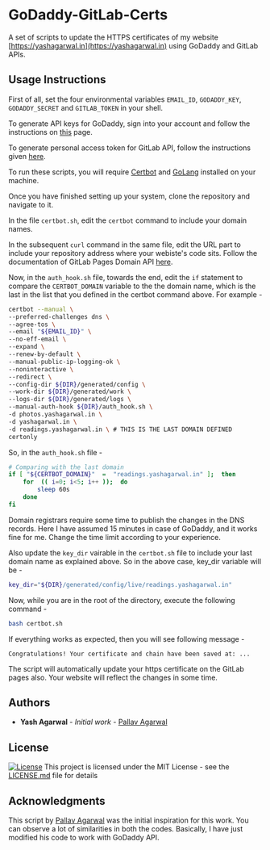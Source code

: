 # GoDaddy-GitLab-Certs

A set of scripts to update the HTTPS certificates of my website [https://yashagarwal.in](https://yashagarwal.in) using GoDaddy and GitLab APIs.

## Usage Instructions

First of all, set the four environmental variables `EMAIL_ID`, `GODADDY_KEY`, `GODADDY_SECRET` and `GITLAB_TOKEN` in your shell.

To generate API keys for GoDaddy, sign into your account and follow the instructions on [this](https://developer.godaddy.com/keys) page.

To generate personal access token for GitLab API, follow the instructions given [here](https://docs.gitlab.com/ee/user/profile/personal_access_tokens.html#creating-a-personal-access-token).

To run these scripts, you will require [Certbot](https://certbot.eff.org/) and [GoLang](https://github.com/golang/go) installed on your machine.

Once you have finished setting up your system, clone the repository and navigate to it. 

In the file `certbot.sh`, edit the `certbot` command to include your domain names.

In the subsequent `curl` command in the same file, edit the URL part to include your repository address where your webiste's code sits. Follow the documentation of GitLab Pages Domain API [here](https://docs.gitlab.com/ee/api/pages_domains.html).

Now, in the `auth_hook.sh` file, towards the end, edit the `if` statement to compare the `CERTBOT_DOMAIN` variable to the the domain name, which is the last in the list that you defined in the certbot command above. For example -

```bash
certbot --manual \
--preferred-challenges dns \
--agree-tos \
--email "${EMAIL_ID}" \
--no-eff-email \
--expand \
--renew-by-default \
--manual-public-ip-logging-ok \
--noninteractive \
--redirect \
--config-dir ${DIR}/generated/config \
--work-dir ${DIR}/generated/work \
--logs-dir ${DIR}/generated/logs \
--manual-auth-hook ${DIR}/auth_hook.sh \
-d photos.yashagarwal.in \
-d yashagarwal.in \
-d readings.yashagarwal.in \ # THIS IS THE LAST DOMAIN DEFINED
certonly
```

So, in the `auth_hook.sh` file -

```bash
# Comparing with the last domain
if [ "${CERTBOT_DOMAIN}"  =  "readings.yashagarwal.in" ];  then
	for  (( i=0; i<5; i++ ));  do
		sleep 60s
	done
fi
```

Domain registrars require some time to publish the changes in the DNS records. Here I have assumed 15 minutes in case of GoDaddy, and it works fine for me. Change the time limit according to your experience.

Also update the `key_dir` vairable in the `certbot.sh` file to include your last domain name as explained above. So in the above case, key_dir variable will be -

```bash
key_dir="${DIR}/generated/config/live/readings.yashagarwal.in"
```

Now, while you are in the root of the directory, execute the following command - 
```bash
bash certbot.sh
```

If everything works as expected, then you will see following message -
```text
Congratulations! Your certificate and chain have been saved at: ...
```

The script will automatically update your https certificate on the GitLab pages also. Your website will reflect the changes in some time.

## Authors

* **Yash Agarwal** - *Initial work* - [Pallav Agarwal](https://github.com/pallavagarwal07) 

## License

[![License](http://img.shields.io/:license-mit-blue.svg?style=flat-square)](http://badges.mit-license.org) This project is licensed under the MIT License - see the [LICENSE.md](LICENSE.md) file for details

## Acknowledgments

This script by [Pallav Agarwal](https://github.com/pallavagarwal07/NamesiloCert) was the initial inspiration for this work. You can observe a lot of similarities in both the codes. Basically, I have just modified his code to work with GoDaddy API.